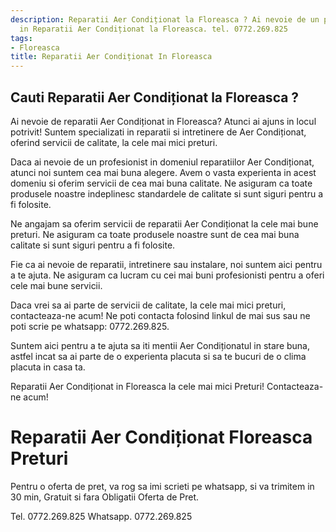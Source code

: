 ```yaml
---
description: Reparatii Aer Condiționat la Floreasca ? Ai nevoie de un profesionist
  in Reparatii Aer Condiționat la Floreasca. tel. 0772.269.825
tags:
- Floreasca
title: Reparatii Aer Condiționat In Floreasca
---
```



## Cauti Reparatii Aer Condiționat la Floreasca ?


Ai nevoie de reparatii Aer Condiționat in Floreasca? Atunci ai ajuns in locul potrivit! Suntem specializati in reparatii si intretinere de Aer Condiționat, oferind servicii de calitate, la cele mai mici preturi. 

Daca ai nevoie de un profesionist in domeniul reparatiilor Aer Condiționat, atunci noi suntem cea mai buna alegere. Avem o vasta experienta in acest domeniu si oferim servicii de cea mai buna calitate. Ne asiguram ca toate produsele noastre indeplinesc standardele de calitate si sunt siguri pentru a fi folosite. 

Ne angajam sa oferim servicii de reparatii Aer Condiționat la cele mai bune preturi. Ne asiguram ca toate produsele noastre sunt de cea mai buna calitate si sunt siguri pentru a fi folosite. 

Fie ca ai nevoie de reparatii, intretinere sau instalare, noi suntem aici pentru a te ajuta. Ne asiguram ca lucram cu cei mai buni profesionisti pentru a oferi cele mai bune servicii. 

Daca vrei sa ai parte de servicii de calitate, la cele mai mici preturi, contacteaza-ne acum! Ne poti contacta folosind linkul de mai sus sau ne poti scrie pe whatsapp: 0772.269.825. 

Suntem aici pentru a te ajuta sa iti mentii Aer Condiționatul in stare buna, astfel incat sa ai parte de o experienta placuta si sa te bucuri de o clima placuta in casa ta. 

Reparatii Aer Condiționat in Floreasca la cele mai mici Preturi! Contacteaza-ne acum!

# Reparatii Aer Condiționat Floreasca Preturi
Pentru o oferta de pret, va rog sa imi scrieti pe whatsapp, si va trimitem in 30 min, Gratuit si fara Obligatii Oferta de Pret.

Tel. 0772.269.825
Whatsapp. 0772.269.825